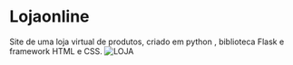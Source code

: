 # Lojaonline
Site de uma loja virtual de produtos, criado em python , biblioteca Flask e framework HTML e CSS.
![LOJA](https://github.com/Miguelzan/Lojaonline/assets/80460123/5e96d64c-d40a-41cf-97e2-f4617257c94c)

